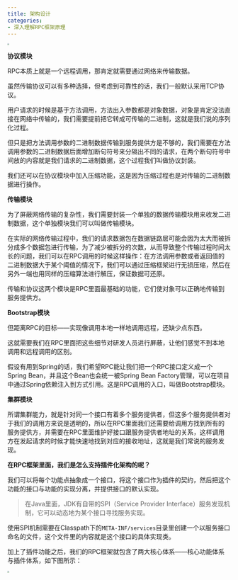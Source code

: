 ```yaml
---
title: 架构设计
categories: 
- 深入理解RPC框架原理
---
```


<img src="https://img-blog.csdnimg.cn/475fee87950047fba23077941003fd7e.png" style="zoom:25%;" />

**协议模块**

RPC本质上就是一个远程调用，那肯定就需要通过网络来传输数据。

虽然传输协议可以有多种选择，但考虑到可靠性的话，我们一般默认采用TCP协议。

用户请求的时候是基于方法调用，方法出入参数都是对象数据，对象是肯定没法直接在网络中传输的，我们需要提前把它转成可传输的二进制，这就是我们说的序列化过程。

但只是把方法调用参数的二进制数据传输到服务提供方是不够的，我们需要在方法调用参数的二进制数据后面增加断句符号来分隔出不同的请求，在两个断句符号中间放的内容就是我们请求的二进制数据，这个过程我们叫做协议封装。

我们还可以在协议模块中加入压缩功能，这是因为压缩过程也是对传输的二进制数据进行操作。

**传输模块**

为了屏蔽网络传输的复杂性，我们需要封装一个单独的数据传输模块用来收发二进制数据，这个单独模块我们可以叫做传输模块。

在实际的网络传输过程中，我们的请求数据包在数据链路层可能会因为太大而被拆分成多个数据包进行传输，为了减少被拆分的次数，从而导致整个传输过程时间太长的问题，我们可以在RPC调用的时候这样操作：在方法调用参数或者返回值的二进制数据大于某个阈值的情况下，我们可以通过压缩框架进行无损压缩，然后在另外一端也用同样的压缩算法进行解压，保证数据可还原。

传输和协议这两个模块是RPC里面最基础的功能，它们使对象可以正确地传输到服务提供方。

**Bootstrap模块**

但距离RPC的目标——实现像调用本地一样地调用远程，还缺少点东西。

这就需要我们在RPC里面把这些细节对研发人员进行屏蔽，让他们感觉不到本地调用和远程调用的区别。

假设有用到Spring的话，我们希望RPC能让我们把一个RPC接口定义成一个Spring Bean，并且这个Bean也会统一被Spring Bean Factory管理，可以在项目中通过Spring依赖注入到方式引用。这是RPC调用的入口，叫做Bootstrap模块。

**集群模块**

所谓集群能力，就是针对同一个接口有着多个服务提供者，但这多个服务提供者对于我们的调用方来说是透明的，所以在RPC里面我们还需要给调用方找到所有的服务提供方，并需要在RPC里面维护好接口跟服务提供者地址的关系，这样调用方在发起请求的时候才能快速地找到对应的接收地址，这就是我们常说的服务发现。

**在RPC框架里面，我们是怎么支持插件化架构的呢？**

我们可以将每个功能点抽象成一个接口，将这个接口作为插件的契约，然后把这个功能的接口与功能的实现分离，并提供接口的默认实现。

> 在Java里面，JDK有自带的SPI（Service Provider Interface）服务发现机制，它可以动态地为某个接口寻找服务实现。

使用SPI机制需要在Classpath下的`META-INF/services`目录里创建一个以服务接口命名的文件，这个文件里的内容就是这个接口的具体实现类。

加上了插件功能之后，我们的RPC框架就包含了两大核心体系——核心功能体系与插件体系，如下图所示：

<img src="https://img-blog.csdnimg.cn/312ddd1159c64286a7852593b70ad928.png" style="zoom:25%;" />